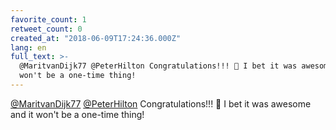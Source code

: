 ```yaml
---
favorite_count: 1
retweet_count: 0
created_at: "2018-06-09T17:24:36.000Z"
lang: en
full_text: >-
  @MaritvanDijk77 @PeterHilton Congratulations!!! 🤘 I bet it was awesome and it
  won't be a one-time thing!
---
```


[@MaritvanDijk77](https://twitter.com/MaritvanDijk77)
[@PeterHilton](https://twitter.com/PeterHilton) Congratulations!!! 🤘 I bet it
was awesome and it won't be a one-time thing!
